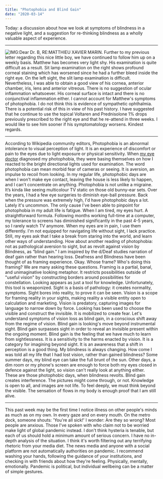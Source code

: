 ```yaml
---
title: "Photophobia and Blind Gain"
date: "2020-03-14"
---
```


Today: a discussion about how we look at symptoms of blindness in a negative light, and a suggestion for re-thinking blindness as a wholly valuable aspect of experience.

* * *

![IMG:Dear Dr. B, RE:MATTHIEU XAVIER MARIN. Further to my previous letter regarding this nice little boy, we have continued to follow him up on a weekly basis. Matthew has becomes very light shy. His examination is quite difficult as a result. Sit lamp examination on the right shows profound corneal staining which has worsened since he had a further bleed inside the right eye. On the left sight, the slit lamp examination is difficult. Nevertheless, I was able to obtain a good view of his cornea, anterior chamber, iris, lens and anterior vitreous. There is no suggestion of ocular inflammation whatsoever. His corneal surface is intact and there is no conjunctival inflammation either. I cannot account for Matthew's symptoms of photophobia. I do not think this is evidence of sympathetic ophthalmia. There is a potential risk of this in view of his past history. I have suggested that he continue to use the topical Voltaren and Prednisolone 1% drops previously prescribed to the right eye and that he re-attend in three weeks. I would like to see him sooner if his symptomatology worsens. Kindest regards.](https://bucketeer-e05bbc84-baa3-437e-9518-adb32be77984.s3.amazonaws.com/public/images/a883ef71-cdd3-45a3-8a4c-a8e0fbe7419c_2369x954.png)

* * *

According to Wikipedia community editors, Photophobia is an abnormal intolerance to visual perception of light. It is an experience of discomfort or pain to the eyes due to light exposure or physical sensitivity. When [my eye doctor](http://transfusion.mxmarin.ca/this-nice-boy) diagnosed my photophobia, they were basing themselves on how I reacted to the bright directional lights used for examination. The word photophobia can mean morbid fear of cameras or seeing. It is aversion, an impulse to recoil from looking. In my regular life, photophobic days are when I won't make eye contact, leaving the house is less likely to happen, and I can't concentrate on anything. Photophobia is not unlike a migraine. It’s kinda like seeing multicolour TV static on those old bunny-ear sets. Over the years, I had a few eye surgeries to diminish eye-ball pressure. Back when the pressure was extremely high, I'd have photophobic days a lot. Lately it's uncommon. The only cause I've been able to pinpoint for photophobia in my adult life is fatigue. When I am tired, my eyes hurt. A straightforward formula. Following months working full-time at a computer, my tolerance to screens has diminished significantly in the past 4-5 years, so I rarely watch TV anymore. When my eyes are in pain, I use them differently. I'm not equipped for navigating life without sight, I lack practice. Still, my eyes ask that I take a break from staring into the world, and learn other ways of understanding. How about another reading of photophobia: not as pathological aversion to sight, but as revolt against vision by Blindness, as “blind gain.” I am inspired by the d/Deaf studies narration of deaf gain rather than hearing loss. Deafness and Blindness have been thought of as framing experience. Okay. Whose frame? Who's doing this framing? We are many asking these questions. Framing is a partial, banal, and unimaginative looking metaphor. It restricts possibilities outside of "useful vision" by constructing borders around possibilities for constellation. Looking appears as just a tool for knowledge. Unfortunately, this tool is weaponized. Sight is a basis of pathology: it creates normality, symptoms. Sight bores into reality, to prove it can be seen. Vision is a scope for framing reality in your sights, making reality a visible entity open to calculation and marketing. Vision is predatory, capturing images for language to narrow down by force. Looking has been used to choose the visible and construct the invisible. It is mobilized to create fear. Let's understand symptoms of vision loss as blind gain, in a conscious shift away from the regime of vision. Blind gain is looking's move beyond instrumental sight. Blind gain surpasses sight in order to reveal an invisible present within the ongoing moment. Blind gain is the feeling that we have much to learn from sightlessness. It is a sensitivity to the harms enacted by vision. It is a category for imagining beyond sight. It is an awareness that a shift in perception is a good thing. My blindness is always changing. How come I was told all my life that I had lost vision, rather than gained blindness? Some summer days, my blind eye can take the full brunt of the sun. Other days, a dim room or my phone's screen are enough to force both my eyes closed in defence against the light, so vision can't really look at anything either. These are those photophobic days, when blindness revolts. Blind gain creates interference. The pictures might come through, or not. Knowledge is open to all, and images are not life. To feel deeply, we must think beyond the visible. The sensation of flows in my body is enough proof that I am still alive.

* * *

This past week may be the first time I notice illness on other people's minds as much as on my own. In every gaze and on every mouth. On the metro dock, someone shouts: 'You're all sick!' I wonder: Are they so wrong? Most people are anxious. Those I've spoken with who claim not to be worried make light of global pandemic instead. I don't think hysteria is tenable, but each of us should hold a minimum amount of serious concern. I have no in-depth analysis of the situation. I think it's worth filtering out any terrifying rhetoric from your media diet. The news media and anyone with a social platform are not automatically authorities on pandemic. I recommend washing your hands, following the guidance of your institutions, and checking in with friends about how they're feeling. Physically, mentally, emotionally. Pandemic is political, but individual wellbeing can be a matter of simple gestures.
